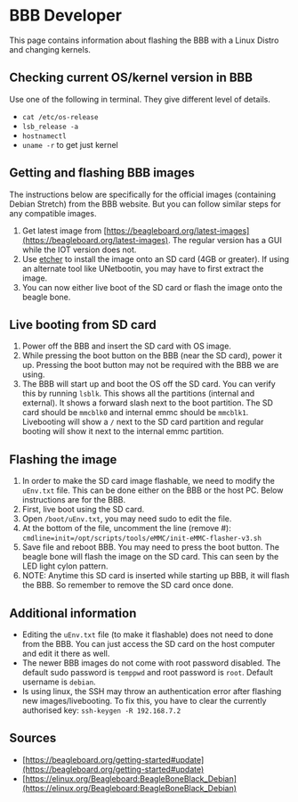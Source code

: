 
# BBB Developer

This page contains information about flashing the BBB with a Linux Distro and changing kernels.

## Checking current OS/kernel version in BBB
Use one of the following in terminal. They give different level of details.

* `cat /etc/os-release`
* `lsb_release -a`
* `hostnamectl`
* `uname -r` to get just kernel

## Getting and flashing BBB images
The instructions below are specifically for the official images (containing Debian Stretch) from the BBB website. But you can follow similar steps for any compatible images. 

1. Get latest image from [https://beagleboard.org/latest-images](https://beagleboard.org/latest-images). The regular version has a GUI while the IOT version does not.
2. Use [etcher](https://www.balena.io/etcher/) to install the image onto an SD card (4GB or greater). If using an alternate tool like UNetbootin, you may have to first extract the image.
3. You can now either live boot of the SD card or flash the image onto the beagle bone.

## Live booting from SD card

1. Power off the BBB and insert the SD card with OS image. 
1. While pressing the boot button on the BBB (near the SD card), power it up. Pressing the boot button may not be required with the BBB we are using.
1. The BBB will start up and boot the OS off the SD card. You can verify this by running `lsblk`. This shows all the partitions (internal and external). It shows a forward slash next to the boot partition. The SD card should be `mmcblk0` and internal emmc should be `mmcblk1`. Livebooting will show a `/` next to the SD card partition and regular booting will show it next to the internal emmc partition.

## Flashing the image

1. In order to make the SD card image flashable, we need to modify the `uEnv.txt` file. This can be done either on the BBB or the host PC. Below instructions are for the BBB. 
1. First, live boot using the SD card.
2. Open `/boot/uEnv.txt`, you may need sudo to edit the file. 
3. At the bottom of the file, uncomment the line (remove #): `cmdline=init=/opt/scripts/tools/eMMC/init-eMMC-flasher-v3.sh`
4. Save file and reboot BBB. You may need to press the boot button. The beagle bone will flash the image on the SD card. This can seen by the LED light cylon pattern.
5. NOTE: Anytime this SD card is inserted while starting up BBB, it will flash the BBB. So remember to remove the SD card once done.

## Additional information
* Editing the `uEnv.txt` file (to make it flashable) does not need to done from the BBB. You can just access the SD card on the host computer and edit it there as well. 
* The newer BBB images do not come with root password disabled. The default sudo password is `temppwd` and root password is `root`. Default username is `debian`.
* Is using linux, the SSH may throw an authentication error after flashing new images/livebooting. To fix this, you have to clear the currently authorised key: `ssh-keygen -R 192.168.7.2`

## Sources
* [https://beagleboard.org/getting-started#update](https://beagleboard.org/getting-started#update)
* [https://elinux.org/Beagleboard:BeagleBoneBlack_Debian](https://elinux.org/Beagleboard:BeagleBoneBlack_Debian)
